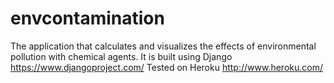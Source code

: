 envcontamination
================

The application that calculates
and visualizes the effects of environmental pollution with chemical agents.
It is built using Django  https://www.djangoproject.com/
Tested on Heroku http://www.heroku.com/